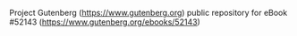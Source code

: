 Project Gutenberg (https://www.gutenberg.org) public repository for
eBook #52143 (https://www.gutenberg.org/ebooks/52143)
